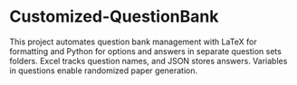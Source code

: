 # Customized-QuestionBank
This project automates question bank management with LaTeX for formatting and Python for options and answers in separate question sets folders. Excel tracks question names, and JSON stores answers. Variables in questions enable randomized paper generation.
